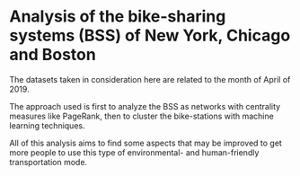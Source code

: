 # Analysis of the bike-sharing systems (BSS) of New York, Chicago and Boston
The datasets taken in consideration here are related to the month of April of 2019.

The approach used is first to analyze the BSS as networks with centrality measures like PageRank, then to cluster the bike-stations with machine learning techniques.

All of this analysis aims to find some aspects that may be improved to get more people to use this type of environmental- and human-friendly transportation mode.
